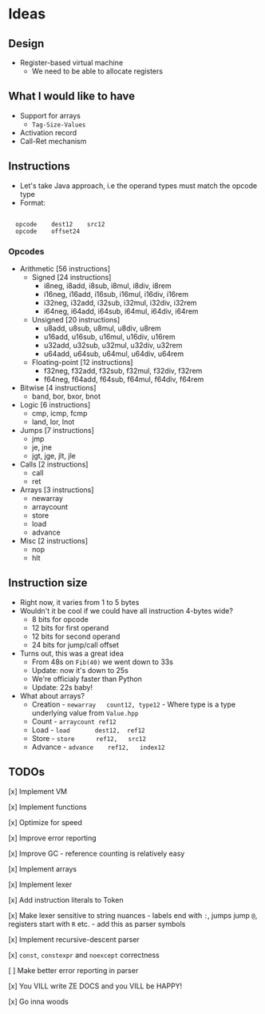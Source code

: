 # Ideas

## Design

- Register-based virtual machine
  - We need to be able to allocate registers

## What I would like to have

- Support for arrays
  - `Tag-Size-Values`
- Activation record
- Call-Ret mechanism

## Instructions

- Let's take Java approach, i.e the operand types must match the
  opcode type 
- Format:

```

  opcode    dest12    src12
  opcode    offset24

```

### Opcodes

- Arithmetic [56 instructions]
  - Signed [24 instructions]
    - i8neg,  i8add,  i8sub,  i8mul,  i8div,  i8rem
    - i16neg, i16add, i16sub, i16mul, i16div, i16rem
    - i32neg, i32add, i32sub, i32mul, i32div, i32rem
    - i64neg, i64add, i64sub, i64mul, i64div, i64rem
  - Unsigned [20 instructions]
    - u8add,  u8sub,  u8mul,  u8div,  u8rem
    - u16add, u16sub, u16mul, u16div, u16rem
    - u32add, u32sub, u32mul, u32div, u32rem
    - u64add, u64sub, u64mul, u64div, u64rem
  - Floating-point [12 instructions]
    - f32neg, f32add, f32sub, f32mul, f32div, f32rem
    - f64neg, f64add, f64sub, f64mul, f64div, f64rem
- Bitwise [4 instructions]
  - band, bor, bxor, bnot
- Logic [6 instructions]
  - cmp, icmp, fcmp
  - land, lor, lnot
- Jumps [7 instructions]
  - jmp
  - je, jne
  - jgt, jge, jlt, jle
- Calls [2 instructions]
  - call
  - ret
- Arrays [3 instructions]
  - newarray
  - arraycount
  - store
  - load
  - advance
- Misc [2 instructions]
  - nop
  - hlt

## Instruction size

- Right now, it varies from 1 to 5 bytes
- Wouldn't it be cool if we could have all instruction 4-bytes wide?
  - 8 bits for opcode
  - 12 bits for first operand
  - 12 bits for second operand
  - 24 bits for jump/call offset
- Turns out, this was a great idea
  - From 48s on `Fib(40)` we went down to 33s
  - Update: now it's down to 25s
  - We're officialy faster than Python
  - Update: 22s baby!
- What about arrays?
  - Creation - `newarray   count12, type12` - Where type is a type underlying value from `Value.hpp`
  - Count    - `arraycount ref12`
  - Load     - `load       dest12,  ref12`
  - Store    - `store      ref12,   src12`
  - Advance  - `advance    ref12,   index12`

## TODOs

[x] Implement VM

[x] Implement functions

[x] Optimize for speed

[x] Improve error reporting

[x] Improve GC - reference counting is relatively easy

[x] Implement arrays

[x] Implement lexer

[x] Add instruction literals to Token 

[x] Make lexer sensitive to string nuances - labels end with `:`, jumps jump `@`, registers start with `R` etc. - add this as parser symbols

[x] Implement recursive-descent parser

[x] `const`, `constexpr` and `noexcept` correctness

[ ] Make better error reporting in parser <!--I can't be bothered-->

[x] You VILL write ZE DOCS and you VILL be HAPPY!

[x] Go inna woods
